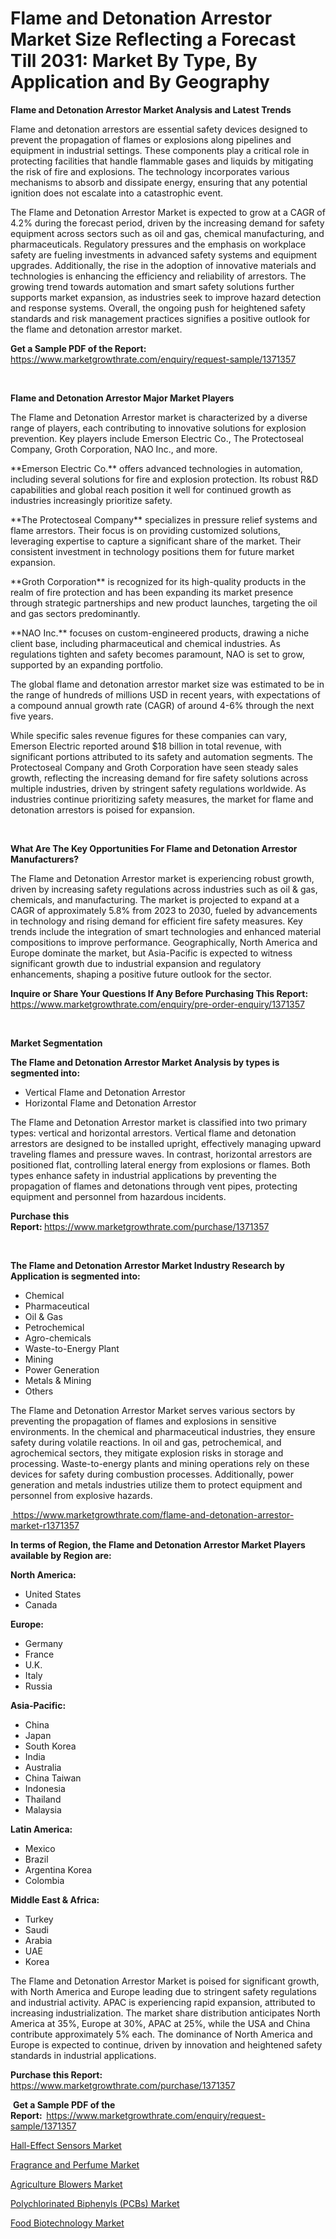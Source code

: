 <p><h1>Flame and Detonation Arrestor Market Size Reflecting a Forecast Till 2031: Market By Type, By Application and By Geography</h1></p><p><strong>Flame and Detonation Arrestor Market Analysis and Latest Trends</strong></p>
<p><p>Flame and detonation arrestors are essential safety devices designed to prevent the propagation of flames or explosions along pipelines and equipment in industrial settings. These components play a critical role in protecting facilities that handle flammable gases and liquids by mitigating the risk of fire and explosions. The technology incorporates various mechanisms to absorb and dissipate energy, ensuring that any potential ignition does not escalate into a catastrophic event.</p><p>The Flame and Detonation Arrestor Market is expected to grow at a CAGR of 4.2% during the forecast period, driven by the increasing demand for safety equipment across sectors such as oil and gas, chemical manufacturing, and pharmaceuticals. Regulatory pressures and the emphasis on workplace safety are fueling investments in advanced safety systems and equipment upgrades. Additionally, the rise in the adoption of innovative materials and technologies is enhancing the efficiency and reliability of arrestors. The growing trend towards automation and smart safety solutions further supports market expansion, as industries seek to improve hazard detection and response systems. Overall, the ongoing push for heightened safety standards and risk management practices signifies a positive outlook for the flame and detonation arrestor market.</p></p>
<p><strong>Get a Sample PDF of the Report:&nbsp;</strong> <a href="https://www.marketgrowthrate.com/enquiry/request-sample/1371357">https://www.marketgrowthrate.com/enquiry/request-sample/1371357</a></p>
<p>&nbsp;</p>
<p><strong>Flame and Detonation Arrestor Major Market Players</strong></p>
<p><p>The Flame and Detonation Arrestor market is characterized by a diverse range of players, each contributing to innovative solutions for explosion prevention. Key players include Emerson Electric Co., The Protectoseal Company, Groth Corporation, NAO Inc., and more.</p><p>**Emerson Electric Co.** offers advanced technologies in automation, including several solutions for fire and explosion protection. Its robust R&D capabilities and global reach position it well for continued growth as industries increasingly prioritize safety.</p><p>**The Protectoseal Company** specializes in pressure relief systems and flame arrestors. Their focus is on providing customized solutions, leveraging expertise to capture a significant share of the market. Their consistent investment in technology positions them for future market expansion.</p><p>**Groth Corporation** is recognized for its high-quality products in the realm of fire protection and has been expanding its market presence through strategic partnerships and new product launches, targeting the oil and gas sectors predominantly.</p><p>**NAO Inc.** focuses on custom-engineered products, drawing a niche client base, including pharmaceutical and chemical industries. As regulations tighten and safety becomes paramount, NAO is set to grow, supported by an expanding portfolio.</p><p>The global flame and detonation arrestor market size was estimated to be in the range of hundreds of millions USD in recent years, with expectations of a compound annual growth rate (CAGR) of around 4-6% through the next five years. </p><p>While specific sales revenue figures for these companies can vary, Emerson Electric reported around $18 billion in total revenue, with significant portions attributed to its safety and automation segments. The Protectoseal Company and Groth Corporation have seen steady sales growth, reflecting the increasing demand for fire safety solutions across multiple industries, driven by stringent safety regulations worldwide. As industries continue prioritizing safety measures, the market for flame and detonation arrestors is poised for expansion.</p></p>
<p>&nbsp;</p>
<p><strong>What Are The Key Opportunities For Flame and Detonation Arrestor Manufacturers?</strong></p>
<p><p>The Flame and Detonation Arrestor market is experiencing robust growth, driven by increasing safety regulations across industries such as oil & gas, chemicals, and manufacturing. The market is projected to expand at a CAGR of approximately 5.8% from 2023 to 2030, fueled by advancements in technology and rising demand for efficient fire safety measures. Key trends include the integration of smart technologies and enhanced material compositions to improve performance. Geographically, North America and Europe dominate the market, but Asia-Pacific is expected to witness significant growth due to industrial expansion and regulatory enhancements, shaping a positive future outlook for the sector.</p></p>
<p><strong>Inquire or Share Your Questions If Any Before Purchasing This Report:</strong> <a href="https://www.marketgrowthrate.com/enquiry/pre-order-enquiry/1371357">https://www.marketgrowthrate.com/enquiry/pre-order-enquiry/1371357</a></p>
<p>&nbsp;</p>
<p><strong>Market Segmentation</strong></p>
<p><strong>The Flame and Detonation Arrestor Market Analysis by types is segmented into:</strong></p>
<p><ul><li>Vertical Flame and Detonation Arrestor</li><li>Horizontal Flame and Detonation Arrestor</li></ul></p>
<p><p>The Flame and Detonation Arrestor market is classified into two primary types: vertical and horizontal arrestors. Vertical flame and detonation arrestors are designed to be installed upright, effectively managing upward traveling flames and pressure waves. In contrast, horizontal arrestors are positioned flat, controlling lateral energy from explosions or flames. Both types enhance safety in industrial applications by preventing the propagation of flames and detonations through vent pipes, protecting equipment and personnel from hazardous incidents.</p></p>
<p><strong>Purchase this Report:&nbsp;</strong><a href="https://www.marketgrowthrate.com/purchase/1371357">https://www.marketgrowthrate.com/purchase/1371357</a></p>
<p>&nbsp;</p>
<p><strong>The Flame and Detonation Arrestor Market Industry Research by Application is segmented into:</strong></p>
<p><ul><li>Chemical</li><li>Pharmaceutical</li><li>Oil & Gas</li><li>Petrochemical</li><li>Agro-chemicals</li><li>Waste-to-Energy Plant</li><li>Mining</li><li>Power Generation</li><li>Metals & Mining</li><li>Others</li></ul></p>
<p><p>The Flame and Detonation Arrestor Market serves various sectors by preventing the propagation of flames and explosions in sensitive environments. In the chemical and pharmaceutical industries, they ensure safety during volatile reactions. In oil and gas, petrochemical, and agrochemical sectors, they mitigate explosion risks in storage and processing. Waste-to-energy plants and mining operations rely on these devices for safety during combustion processes. Additionally, power generation and metals industries utilize them to protect equipment and personnel from explosive hazards.</p></p>
<p><a href="https://www.marketgrowthrate.com/flame-and-detonation-arrestor-market-r1371357">&nbsp;https://www.marketgrowthrate.com/flame-and-detonation-arrestor-market-r1371357</a></p>
<p><strong>In terms of Region, the Flame and Detonation Arrestor Market Players available by Region are:</strong></p>
<p>
    <p> <strong> North America: </strong>
        <ul>
            <li>United States</li>
            <li>Canada</li>
        </ul>
        </p> 
    <p> <strong> Europe: </strong>
        <ul>
            <li>Germany</li>
            <li>France</li>
            <li>U.K.</li>
            <li>Italy</li>
            <li>Russia</li>
        </ul>
        </p> 
    <p> <strong> Asia-Pacific: </strong>
        <ul>
            <li>China</li>
            <li>Japan</li>
            <li>South Korea</li>
            <li>India</li>
            <li>Australia</li>
            <li>China Taiwan</li>
            <li>Indonesia</li>
            <li>Thailand</li>
            <li>Malaysia</li>
        </ul>
        </p> 
    <p> <strong> Latin America: </strong>
        <ul>
            <li>Mexico</li>
            <li>Brazil</li>
            <li>Argentina Korea</li>
            <li>Colombia</li>
        </ul>
        </p> 
    <p> <strong> Middle East & Africa: </strong>
        <ul>
            <li>Turkey</li>
            <li>Saudi</li>
            <li>Arabia</li>
            <li>UAE</li>
            <li>Korea</li>
        </ul>
    </p>
    </p>
<p><p>The Flame and Detonation Arrestor Market is poised for significant growth, with North America and Europe leading due to stringent safety regulations and industrial activity. APAC is experiencing rapid expansion, attributed to increasing industrialization. The market share distribution anticipates North America at 35%, Europe at 30%, APAC at 25%, while the USA and China contribute approximately 5% each. The dominance of North America and Europe is expected to continue, driven by innovation and heightened safety standards in industrial applications.</p></p>
<p><strong>Purchase this Report: </strong><a href="https://www.marketgrowthrate.com/purchase/1371357">https://www.marketgrowthrate.com/purchase/1371357</a></p>
<p>&nbsp;<strong>Get a Sample PDF of the Report:&nbsp;&nbsp;</strong><a href="https://www.marketgrowthrate.com/enquiry/request-sample/1371357">https://www.marketgrowthrate.com/enquiry/request-sample/1371357</a></p>
<p><strong></strong></p>
<p><p><a href="https://medium.com/@pxxrwcoo77/hall-effect-sensors-market-strategic-insights-product-evolution-and-market-segmentation-in-the-7d409f1c7cba?postPublishedType=repub">Hall-Effect Sensors Market</a></p><p><a href="https://www.linkedin.com/pulse/unveiling-market-trends-global-fragrance-perfume-growth-regional-jukde?trackingId=Uw26l6nbTt2eHAHbozNi9g%3D%3D">Fragrance and Perfume Market</a></p><p><a href="https://github.com/Krish2023na/Market-Research-Report-List-6/blob/main/agriculture-blowers-market.md">Agriculture Blowers Market</a></p><p><a href="https://issuu.com/reportprime-2/docs/polychlorinated-biphenyls-pcbs-mark_43365732a6a533">Polychlorinated Biphenyls (PCBs) Market</a></p><p><a href="https://www.linkedin.com/pulse/food-biotechnology-market-research-report-exploring-size-pteye?trackingId=bUSYyhqtT0SQb7OABhsowQ%3D%3D">Food Biotechnology Market</a></p></p>